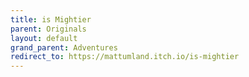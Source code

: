 ```yaml
---
title: is Mightier
parent: Originals
layout: default
grand_parent: Adventures
redirect_to: https://mattumland.itch.io/is-mightier
---
```

